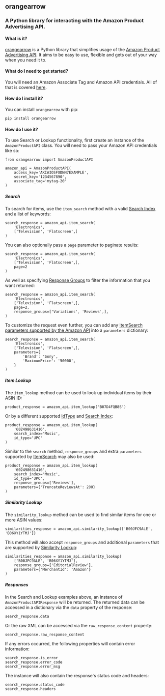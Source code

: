 ## orangearrow

### A Python library for interacting with the Amazon Product Advertising API.

#### What is it?

[orangearrow](https://github.com/wreddily/orangearrow) is a Python library that simplifies usage of the [Amazon Product Advertising API](https://docs.aws.amazon.com/AWSECommerceService/latest/GSG/Welcome.html). It aims to be easy to use, flexible and gets out of your way when you need it to.

#### What do I need to get started?

You will need an Amazon Associate Tag and Amazon API credentials. All of that is covered [here](https://docs.aws.amazon.com/AWSECommerceService/latest/DG/becomingDev.html).

#### How do I install it?

You can install `orangearrow` with pip:

    pip install orangearrow

#### How do I use it?

To use Search or Lookup functionality, first create an instance of the `AmazonProductAPI` class. You will need to pass your Amazon API credentials like so:

    from orangearrow import AmazonProductAPI

    amazon_api = AmazonProductAPI(
        access_key='AKIAIOSFODNN7EXAMPLE',
        secret_key='1234567890',
        associate_tag='mytag-20'
    )

##### Search

To search for items, use the `item_search` method with a valid [Search Index](https://docs.aws.amazon.com/AWSECommerceService/latest/DG/LocaleUS.html) and a list of keywords:

    search_response = amazon_api.item_search(
        'Electronics',
        ['Television', 'Flatscreen',]
    )

You can also optionally pass a `page` parameter to paginate results:

    search_response = amazon_api.item_search(
        'Electronics',
        ['Television', 'Flatscreen',],
        page=2
    )

As well as specifying [Response Groups](https://docs.aws.amazon.com/AWSECommerceService/latest/DG/CHAP_ResponseGroupsList.html) to filter the information that you want returned:

    search_response = amazon_api.item_search(
        'Electronics',
        ['Television', 'Flatscreen',],
        page=2,
        response_groups=['Variations', 'Reviews',],
    )

To customize the request even further, you can add any [ItemSearch parameters supported by the Amazon API](https://docs.aws.amazon.com/AWSECommerceService/latest/DG/ItemSearch.html#ItemSearch-rp) into a `parameters` dictionary:

    search_response = amazon_api.item_search(
        'Electronics',
        ['Television', 'Flatscreen',],
        parameters={
            'Brand': 'Sony',
            'MaximumPrice': '50000',
        }
    )

##### Item Lookup

The `item_lookup` method can be used to look up individual items by their ASIN ID:

    product_response = amazon_api.item_lookup('B07D4FQB8S')

Or by a different supported [IdType](https://docs.aws.amazon.com/AWSECommerceService/latest/DG/ItemLookup.html) and [Search Index](https://docs.aws.amazon.com/AWSECommerceService/latest/DG/LocaleUS.html):

    product_response = amazon_api.item_lookup(
        '602498631416',
        search_index='Music',
        id_type='UPC'
    )

Similar to the `search` method, `response_groups` and extra `parameters` supported by [ItemSearch](https://docs.aws.amazon.com/AWSECommerceService/latest/DG/ItemLookup.html#ItemLookup-rp) may also be used:

    product_response = amazon_api.item_lookup(
        '602498631416',
        search_index='Music',
        id_type='UPC',
        response_groups=['Reviews'],
        parameters={'TruncateReviewsAt': 200}
    )

##### Similarity Lookup

The `similarity_lookup` method can be used to find similar items for one or more ASIN values:

    similarities_response = amazon_api.similarity_lookup(['B00JFC9ALE', 'B06XY1YTMJ'])

This method will also accept `response_groups` and additional `parameters` that are supported by [Similarity Lookup](https://docs.aws.amazon.com/AWSECommerceService/latest/DG/SimilarityLookup.html#SimilarityLookup-rp):

    similarities_response = amazon_api.similarity_lookup(
        ['B00JFC9ALE', 'B06XY1YTMJ'],
        response_groups=['EditorialReview'],
        parameters={'MerchantId': 'Amazon'}
    )

##### Responses

In the Search and Lookup examples above, an instance of `AmazonProductAPIResponse` will be returned. The returned data can be accessed in a dictionary via the `data` property of the response:

    search_response.data

Or the raw XML can be accessed via the `raw_response_content` property:

    search_response.raw_response_content

If any errors occurred, the following properties will contain error information:

    search_response.is_error
    search_response.error_code
    search_response.error_msg

The instance will also contain the response's status code and headers:

    search_response.status_code
    search_response.headers

